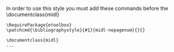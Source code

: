 In order to use this style you must add these commands before the \documentclass{midl}

```
\RequirePackage{etoolbox}
\patchcmd{\bibliographystyle}{#1}{midl-nopagenum}{}{}

\documentclass{midl}
...
```
